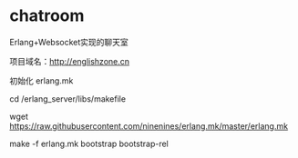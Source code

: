 # chatroom
Erlang+Websocket实现的聊天室

项目域名：http://englishzone.cn


初始化 erlang.mk

cd /erlang_server/libs/makefile

 wget https://raw.githubusercontent.com/ninenines/erlang.mk/master/erlang.mk
 
make -f erlang.mk bootstrap bootstrap-rel

